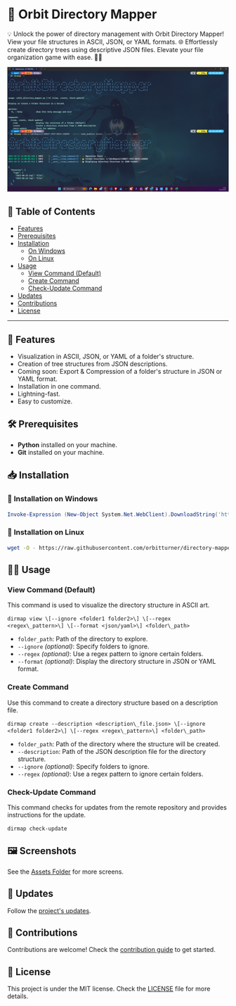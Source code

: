 🚀 **Orbit Directory Mapper**
=========================

💡 Unlock the power of directory management with Orbit Directory Mapper! View your file structures in ASCII, JSON, or YAML formats. 🌐 Effortlessly create directory trees using descriptive JSON files. Elevate your file organization game with ease. 🚀🌳 

<p align="center"> 
  <img src="./.assets/dirmap_cover.png" />
</p>

📜 **Table of Contents**
---------------------

*   [Features](#features)
*   [Prerequisites](#prerequisites)
*   [Installation](#installation)
    *   [On Windows](#on-windows)
    *   [On Linux](#on-linux)
*   [Usage](#usage)
    *   [View Command (Default)](#view-command-default)
    *   [Create Command](#create-command)
    *   [Check-Update Command](#check-update-command)
*   [Updates](#updates)
*   [Contributions](#contributions)
*   [License](#license)
---------------------

🚀 **Features**
-----------

*   Visualization in ASCII, JSON, or YAML of a folder's structure.
*   Creation of tree structures from JSON descriptions.
*   Coming soon: Export & Compression of a folder's structure in JSON or YAML format.
*   Installation in one command.
*   Lightning-fast.
*   Easy to customize.


🛠 **Prerequisites**
------------

*   **Python** installed on your machine.
*   **Git** installed on your machine.


📥 **Installation**
---------------

### 🚀 **Installation on Windows**
```powershell	
Invoke-Expression (New-Object System.Net.WebClient).DownloadString('https://raw.githubusercontent.com/orbitturner/directory-mapper/main/setups/windows-installer.ps1')
```

### 🐧 **Installation on Linux**
```bash
wget -O - https://raw.githubusercontent.com/orbitturner/directory-mapper/main/setups/linux-installer.ps1 | bash
```
  

🧑‍💻 **Usage**
-----------------

### View Command (Default)

This command is used to visualize the directory structure in ASCII art.

```shell
dirmap view \[--ignore <folder1 folder2>\] \[--regex <regex\_pattern>\] \[--format <json/yaml>\] <folder\_path>
```

*   `folder_path`: Path of the directory to explore.
*   `--ignore` _(optional)_: Specify folders to ignore.
*   `--regex` _(optional)_: Use a regex pattern to ignore certain folders.
*   `--format` _(optional)_: Display the directory structure in JSON or YAML format.

### Create Command

Use this command to create a directory structure based on a description file.

```shell
dirmap create --description <description\_file.json> \[--ignore <folder1 folder2>\] \[--regex <regex\_pattern>\] <folder\_path>
```

*   `folder_path`: Path of the directory where the structure will be created.
*   `--description`: Path of the JSON description file for the directory structure.
*   `--ignore` _(optional)_: Specify folders to ignore.
*   `--regex` _(optional)_: Use a regex pattern to ignore certain folders.

### Check-Update Command

This command checks for updates from the remote repository and provides instructions for the update.

```shell
dirmap check-update
```


  
🖼️ **Screenshots**
-----------------
See the [Assets Folder](./.assets) for more screens.

🔄 **Updates**
---------------

Follow the [project's updates](./versions-history.json).

🤝 **Contributions**
----------------

Contributions are welcome! Check the [contribution guide](CONTRIBUTING.md) to get started.

📄 **License**
----------

This project is under the MIT license. Check the [LICENSE](LICENSE) file for more details.